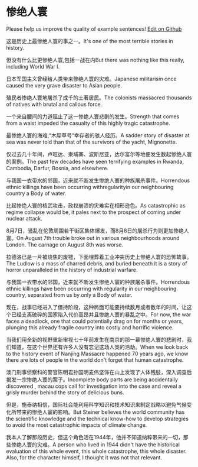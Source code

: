 # 惨绝人寰

Please help us improve the quality of example sentences! [Edit on Github](https://github.com/jiyushe/jiyu-example-sentence-source/blob/main/chinese/canjuerenhuan.md)

<p><span class="chinese">这是历史上最惨绝人寰的事之一。</span><span class="english">It's one of the most terrible stories in history.</span></p>

<p><span class="chinese">但没有什么比更惨绝人寰,包括一战在内</span><span class="english">But there was nothing like this really, including World War I.</span></p>

<p><span class="chinese">日本军国主义曾经给人类带来惨绝人寰的灾难。</span><span class="english">Japanese militarism once caused the very grave disaster to Asian people.</span></p>

<p><span class="chinese">殖民者惨绝人寰地屠杀了成千的土著居民。</span><span class="english">The colonists massacred thousands of natives with brutal and callous force.</span></p>

<p><span class="chinese">一个来自腰间的力道阻止了这一惨绝人寰悲剧的发生。</span><span class="english">Strength that comes from a waist impeded the casualty of this highly tragic catastrophe.</span></p>

<p><span class="chinese">最惨绝人寰的海难,“木犀草号“幸存者的骇人经历。</span><span class="english">A sadder story of disaster at sea was never told than that of the survivors of the yacht, Mignonette.</span></p>

<p><span class="chinese">仅过去几十年间，卢旺达、柬埔寨、波斯尼亚，达尔富尔等地便发生数起惨绝人寰的案例。</span><span class="english">The past few decades have seen terrifying examples in Rwanda, Cambodia, Darfur, Bosnia, and elsewhere.</span></p>

<p><span class="chinese">与我国一衣带水的邻国，近来就不断发生惨绝人寰的种族屠杀事件。</span><span class="english">Horrendous ethnic killings have been occurring withregularityin our neighbouring country a Body of water.</span></p>

<p><span class="chinese">比起惨绝人寰的核武攻击，政权崩溃的灾难实在相形逊色。</span><span class="english">As catastrophic as regime collapse would be, it pales next to the prospect of coming under nuclear attack.</span></p>

<p><span class="chinese">8月7日，骚乱在伦敦周围若干街区集体爆发，而8月8日的屠杀行为则更加惨绝人寰。</span><span class="english">On August 7th trouble broke out in various neighbourhoods around London. The carnage on August 8th was worse.</span></p>

<p><span class="chinese">拉德洛已是一片被烧焦的废墟，下面埋葬着工业冲突历史上惨绝人寰的恐怖故事。</span><span class="english">The Ludlow is a mass of charred debris, and buried beneath it is a story of horror unparalleled in the history of industrial warfare.</span></p>

<p><span class="chinese">与我国一衣带水的邻国，近来就不断发生惨绝人寰的种族屠杀事件。</span><span class="english">Horrendous ethnic killings have been occurring with regularity in our neighbouring country, separated from us by only a Body of water.</span></p>

<p><span class="chinese">现在，战事已经进入了僵持阶段，这种局面可能要持续数月或者数年的时间，让这个已经支离破碎的国家陷入代价高昂并且惨绝人寰的暴乱之中。</span><span class="english">For now, the war faces a deadlock, one that could potentially drag on for months or years, plunging this already fragile country into costly and horrific violence.</span></p>

<p><span class="chinese">当我们用全新的视野重新审视七十年前发生在南京的那一幕惨绝人寰的悲剧时，我们知道，在这个世界还有许多人没有忘记这场人类的浩劫。</span><span class="english">When we look back to the history event of Nanjing Massacre happened 70 years ago, we know there are lots of people in the world don't forget that human catastrophe.</span></p>

<p><span class="chinese">澳门刑事侦察科的警官陈明君孙国明麦伟坚饰在山上发现了人体残肢，深入调查后揭发一宗惨绝人寰的案子。</span><span class="english">Incomplete body parts are being accidentally discovered , macau cops call for investigation into the case and reveal a grisly murder behind the story of delicious buns.</span></p>

<p><span class="chinese">但是，施泰纳相信，国际社会能利用科学知识和技术知识来制定战略以避免气候变化所带来的惨绝人寰的影响。</span><span class="english">But Steiner believes the world community has the scientific knowledge and the technical know-how to develop strategies to avoid the most catastrophic impacts of climate change.</span></p>

<p><span class="chinese">我本人了解那段历史，但这个角色活在1944年，他并不知道纳粹带来的一切，那些惨绝人寰的灾难。</span><span class="english">A person who lived in 1944 didn't have the historical evaluation of this whole event, this whole catastrophe, this whole disaster. Also, for the character himself, I thought it was not that relevant.</span></p>

